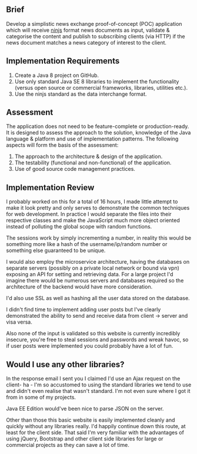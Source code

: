 ## Brief
Develop a simplistic news exchange proof-of-concept (POC) application which will receive [ninjs](http://dev.iptc.org/ninjs) format news documents as input, validate & categorise the content and publish to subscribing clients (via HTTP) if the news document matches a news category of interest to the client.

## Implementation Requirements
1. Create a Java 8 project on GitHub.
2. Use only standard Java SE 8 libraries to implement the functionality (versus open source or commercial frameworks, libraries, utilities etc.).
3. Use the ninjs standard as the data interchange format.

## Assessment
The application does not need to be feature-complete or production-ready.   It is designed to assess the approach to the solution, knowledge of the Java language & platform and use of implementation patterns.  The following aspects will form the basis of the assessment:

1. The approach to the architecture & design of the application.
2. The testability (functional and non-functional) of the application.
3. Use of good source code management practices.

## Implementation Review

I probably worked on this for a total of 16 hours, I made little attempt to make it look pretty and only serves to demonstrate
the common  techniques for web development. In practice I would separate the files into their respective classes and make
the JavaScript much more object oriented instead of polluting the global scope with random functions.

The sessions work by simply incrementing a number, in reality this would be something more like a hash of the username/ip/random number
or something else guaranteed to be unique.

I would also employ the microservice architecture, having the databases on separate servers (possibly on a private local network
or bound via vpn) exposing an API for setting
and retrieving data. For a large project I'd imagine there would be numerous servers and databases required so the
architecture of the backend would have more consideration.

I'd also use SSL as well as hashing all the user data stored on the database.

I didn't find time to implement adding user posts but I've clearly demonstrated the ability to send and receive data
from client -> server and visa versa.

Also none of the input is validated so this website is currently incredibly insecure, you're free to steal sessions and passwords
and wreak havoc, so if user posts were implemented you could probably have a lot of fun.

## Would I use any other libraries?

In the response email I sent you I claimed I'd use an Ajax request on the client- ha - I'm so accustomed to using the standard libraries
we tend to use and didn't even realise that wasn't standard. I'm not even sure where I got it from in some of my projects.

Java EE Edition would've been nice to parse JSON on the server.

Other than those this basic website is easily implemented cleanly and quickly without any libraries really. I'd happily continue
down this route, at least for the client side. That said I'm very familiar with the advantages of using jQuery, 
Bootstrap and other client side libraries for large or commercial projects as they can save a lot of time. 
